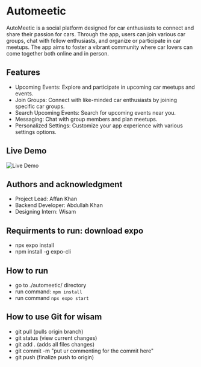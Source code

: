 # Automeetic

AutoMeetic is a social platform designed for car enthusiasts to connect and share their passion for cars. Through the app, users can join various car groups, chat with fellow enthusiasts, and organize or participate in car meetups. The app aims to foster a vibrant community where car lovers can come together both online and in person.

## Features

- Upcoming Events: Explore and participate in upcoming car meetups and events.
- Join Groups: Connect with like-minded car enthusiasts by joining specific car groups.
- Search Upcoming Events: Search for upcoming events near you.
- Messaging: Chat with group members and plan meetups.
- Personalized Settings: Customize your app experience with various settings options.

## Live Demo

![Live Demo](demo/live-demo.gif)

## Authors and acknowledgment

- Project Lead: Affan Khan
- Backend Developer: Abdullah Khan
- Designing Intern: Wisam

## Requirments to run: download expo

- npx expo install
- npm install -g expo-cli

## How to run

- go to ./automeetic/ directory
- run command: `npm install`
- run command `npx expo start`

## How to use Git for wisam

- git pull (pulls origin branch)
- git status (view current changes)
- git add . (adds all files changes)
- git commit -m "put ur commenting for the commit here"
- git push (finalize push to origin)
